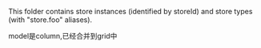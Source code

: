 This folder contains store instances (identified by storeId) and store types
(with "store.foo" aliases).


model是column,已经合并到grid中
